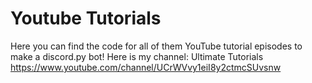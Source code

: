 # Youtube Tutorials

Here you can find the code for all of them YouTube tutorial episodes to make a discord.py bot!
Here is my channel: Ultimate Tutorials
https://www.youtube.com/channel/UCrWVvy1eiI8y2ctmcSUvsnw
